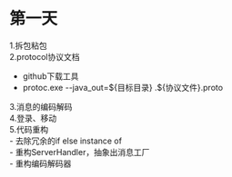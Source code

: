 # 第一天
1.拆包粘包  
2.protocol协议文档
- github下载工具
- protoc.exe --java_out=${目标目录} .\${协议文件}.proto  

3.消息的编码解码   
4.登录、移动  
5.代码重构  
    - 去除冗余的if else instance of  
    - 重构ServerHandler，抽象出消息工厂  
    - 重构编码解码器